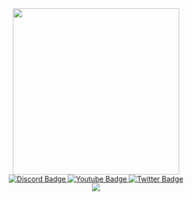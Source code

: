 <div id="header" align="center">
  <img src="https://media.giphy.com/media/11dR2hEgtN5KoM/giphy.gif" width="330"/>
</div>
<div id="badges" align="center">
  </a>
  <a href="https://discord.gg/5ukqwymYHy">
    <img src="https://img.shields.io/badge/Discord-blue?style=for-the-badge&logo=discord&logoColor=white" alt="Discord Badge"/>
  </a>
  <a href="https://www.youtube.com/channel/UCoB35ehZwr12o_22-OWQfDw">
    <img src="https://img.shields.io/badge/YouTube-red?style=for-the-badge&logo=youtube&logoColor=white" alt="Youtube Badge"/>
  </a>
  <a href="https://twitter.com/XdMauu1">
    <img src="https://img.shields.io/badge/Twitter-informational?style=for-the-badge&logo=twitter&logoColor=white" alt="Twitter Badge"/>
  </a>
</div>

<div id="badges" align="center">
  <img src="https://github-readme-stats.vercel.app/api?username=Mau-l&theme=dark&show_icons=true"/>
</a>
